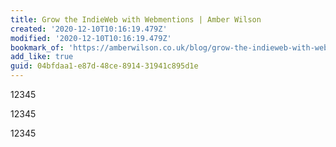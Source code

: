 ```yaml
---
title: Grow the IndieWeb with Webmentions | Amber Wilson
created: '2020-12-10T10:16:19.479Z'
modified: '2020-12-10T10:16:19.479Z'
bookmark_of: 'https://amberwilson.co.uk/blog/grow-the-indieweb-with-webmentions/'
add_like: true
guid: 04bfdaa1-e87d-48ce-8914-31941c895d1e
---
```

12345

12345

12345
